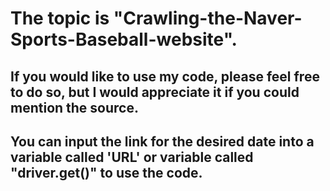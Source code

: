 # The topic is "Crawling-the-Naver-Sports-Baseball-website".

## If you would like to use my code, please feel free to do so, but I would appreciate it if you could mention the source.

## You can input the link for the desired date into a variable called 'URL' or variable called "driver.get()" to use the code.
